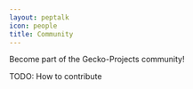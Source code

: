 ```yaml
---
layout: peptalk
icon: people
title: Community
---
```


Become part of the Gecko-Projects community!

TODO: How to contribute